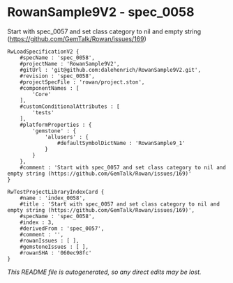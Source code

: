 # RowanSample9V2 - spec_0058
Start with spec_0057 and set class category to nil and empty string (https://github.com/GemTalk/Rowan/issues/169)
```
RwLoadSpecificationV2 {
	#specName : 'spec_0058',
	#projectName : 'RowanSample9V2',
	#gitUrl : 'git@github.com:dalehenrich/RowanSample9V2.git',
	#revision : 'spec_0058',
	#projectSpecFile : 'rowan/project.ston',
	#componentNames : [
		'Core'
	],
	#customConditionalAttributes : [
		'tests'
	],
	#platformProperties : {
		'gemstone' : {
			'allusers' : {
				#defaultSymbolDictName : 'RowanSample9_1'
			}
		}
	},
	#comment : 'Start with spec_0057 and set class category to nil and empty string (https://github.com/GemTalk/Rowan/issues/169)'
}

RwTestProjectLibraryIndexCard {
	#name : 'index_0058',
	#title : 'Start with spec_0057 and set class category to nil and empty string (https://github.com/GemTalk/Rowan/issues/169)',
	#specName : 'spec_0058',
	#index : 3,
	#derivedFrom : 'spec_0057',
	#comment : '',
	#rowanIssues : [ ],
	#gemstoneIssues : [ ],
	#rowanSHA : '060ec98fc'
}
```

*This README file is autogenerated, so any direct edits may be lost.*
